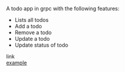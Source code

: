 A todo app in grpc with the following features:

- Lists all todos
- Add a todo
- Remove a todo
- Update a todo
- Update status of todo


link <br/>
[example](server/example.md)
